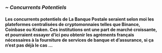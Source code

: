 ### ~ *Concurrents Potentiels*

#### Les concurrents potentiels de La Banque Postale seraient selon moi les plateformes centralisées de cryptomonnaies telles que Binance, Coinbase ou Kraken. Ces institutions ont une part de marché croissante, et pourraient essayer d’ici peu obtenir les agréments français nécessaires à la fourniture de services de banque et d’assurance, si ça n’est pas déjà le cas ...